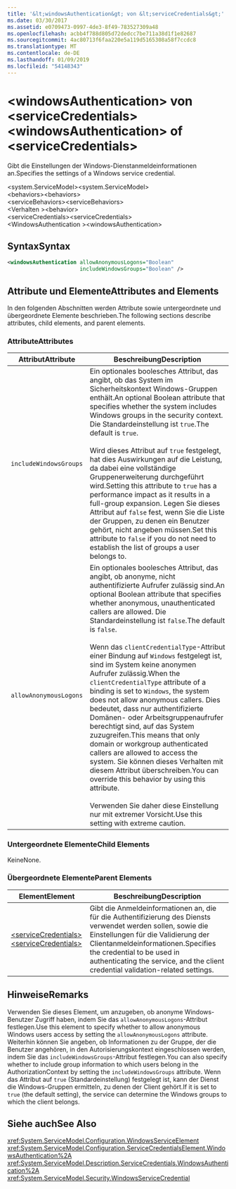 ```yaml
---
title: '&lt;windowsAuthentication&gt; von &lt;serviceCredentials&gt;'
ms.date: 03/30/2017
ms.assetid: e0709473-0997-4de3-8f49-783527309a48
ms.openlocfilehash: acbb4f788d805d72dedcc7be711a38d1f1e82687
ms.sourcegitcommit: 4ac80713f6faa220e5a119d5165308a58f7ccdc8
ms.translationtype: MT
ms.contentlocale: de-DE
ms.lasthandoff: 01/09/2019
ms.locfileid: "54148343"
---
```

# <a name="ltwindowsauthenticationgt-of-ltservicecredentialsgt"></a><span data-ttu-id="ef56f-102">&lt;windowsAuthentication&gt; von &lt;serviceCredentials&gt;</span><span class="sxs-lookup"><span data-stu-id="ef56f-102">&lt;windowsAuthentication&gt; of &lt;serviceCredentials&gt;</span></span>
<span data-ttu-id="ef56f-103">Gibt die Einstellungen der Windows-Dienstanmeldeinformationen an.</span><span class="sxs-lookup"><span data-stu-id="ef56f-103">Specifies the settings of a Windows service credential.</span></span>  
  
 <span data-ttu-id="ef56f-104">\<system.ServiceModel></span><span class="sxs-lookup"><span data-stu-id="ef56f-104">\<system.ServiceModel></span></span>  
<span data-ttu-id="ef56f-105">\<behaviors></span><span class="sxs-lookup"><span data-stu-id="ef56f-105">\<behaviors></span></span>  
<span data-ttu-id="ef56f-106">\<serviceBehaviors></span><span class="sxs-lookup"><span data-stu-id="ef56f-106">\<serviceBehaviors></span></span>  
<span data-ttu-id="ef56f-107">\<Verhalten ></span><span class="sxs-lookup"><span data-stu-id="ef56f-107">\<behavior></span></span>  
<span data-ttu-id="ef56f-108">\<serviceCredentials></span><span class="sxs-lookup"><span data-stu-id="ef56f-108">\<serviceCredentials></span></span>  
<span data-ttu-id="ef56f-109">\<WindowsAuthentication ></span><span class="sxs-lookup"><span data-stu-id="ef56f-109">\<windowsAuthentication></span></span>  
  
## <a name="syntax"></a><span data-ttu-id="ef56f-110">Syntax</span><span class="sxs-lookup"><span data-stu-id="ef56f-110">Syntax</span></span>  
  
```xml  
<windowsAuthentication allowAnonymousLogons="Boolean"
                       includeWindowsGroups="Boolean" />
```  
  
## <a name="attributes-and-elements"></a><span data-ttu-id="ef56f-111">Attribute und Elemente</span><span class="sxs-lookup"><span data-stu-id="ef56f-111">Attributes and Elements</span></span>  
 <span data-ttu-id="ef56f-112">In den folgenden Abschnitten werden Attribute sowie untergeordnete und übergeordnete Elemente beschrieben.</span><span class="sxs-lookup"><span data-stu-id="ef56f-112">The following sections describe attributes, child elements, and parent elements.</span></span>  
  
### <a name="attributes"></a><span data-ttu-id="ef56f-113">Attribute</span><span class="sxs-lookup"><span data-stu-id="ef56f-113">Attributes</span></span>  
  
|<span data-ttu-id="ef56f-114">Attribut</span><span class="sxs-lookup"><span data-stu-id="ef56f-114">Attribute</span></span>|<span data-ttu-id="ef56f-115">Beschreibung</span><span class="sxs-lookup"><span data-stu-id="ef56f-115">Description</span></span>|  
|---------------|-----------------|  
|`includeWindowsGroups`|<span data-ttu-id="ef56f-116">Ein optionales boolesches Attribut, das angibt, ob das System im Sicherheitskontext Windows-Gruppen enthält.</span><span class="sxs-lookup"><span data-stu-id="ef56f-116">An optional Boolean attribute that specifies whether the system includes Windows groups in the security context.</span></span> <span data-ttu-id="ef56f-117">Die Standardeinstellung ist `true`.</span><span class="sxs-lookup"><span data-stu-id="ef56f-117">The default is `true`.</span></span><br /><br /> <span data-ttu-id="ef56f-118">Wird dieses Attribut auf `true` festgelegt, hat dies Auswirkungen auf die Leistung, da dabei eine vollständige Gruppenerweiterung durchgeführt wird.</span><span class="sxs-lookup"><span data-stu-id="ef56f-118">Setting this attribute to `true` has a performance impact as it results in a full-group expansion.</span></span> <span data-ttu-id="ef56f-119">Legen Sie dieses Attribut auf `false` fest, wenn Sie die Liste der Gruppen, zu denen ein Benutzer gehört, nicht angeben müssen.</span><span class="sxs-lookup"><span data-stu-id="ef56f-119">Set this attribute to `false` if you do not need to establish the list of groups a user belongs to.</span></span>|  
|`allowAnonymousLogons`|<span data-ttu-id="ef56f-120">Ein optionales boolesches Attribut, das angibt, ob anonyme, nicht authentifizierte Aufrufer zulässig sind.</span><span class="sxs-lookup"><span data-stu-id="ef56f-120">An optional Boolean attribute that specifies whether anonymous, unauthenticated callers are allowed.</span></span> <span data-ttu-id="ef56f-121">Die Standardeinstellung ist `false`.</span><span class="sxs-lookup"><span data-stu-id="ef56f-121">The default is `false`.</span></span><br /><br /> <span data-ttu-id="ef56f-122">Wenn das `clientCredentialType`-Attribut einer Bindung auf `Windows` festgelegt ist, sind im System keine anonymen Aufrufer zulässig.</span><span class="sxs-lookup"><span data-stu-id="ef56f-122">When the `clientCredentialType` attribute of a binding is set to `Windows`, the system does not allow anonymous callers.</span></span> <span data-ttu-id="ef56f-123">Dies bedeutet, dass nur authentifizierte Domänen- oder Arbeitsgruppenaufrufer berechtigt sind, auf das System zuzugreifen.</span><span class="sxs-lookup"><span data-stu-id="ef56f-123">This means that only domain or workgroup authenticated callers are allowed to access the system.</span></span> <span data-ttu-id="ef56f-124">Sie können dieses Verhalten mit diesem Attribut überschreiben.</span><span class="sxs-lookup"><span data-stu-id="ef56f-124">You can override this behavior by using this attribute.</span></span><br /><br /> <span data-ttu-id="ef56f-125">Verwenden Sie daher diese Einstellung nur mit extremer Vorsicht.</span><span class="sxs-lookup"><span data-stu-id="ef56f-125">Use this setting with extreme caution.</span></span>|  
  
### <a name="child-elements"></a><span data-ttu-id="ef56f-126">Untergeordnete Elemente</span><span class="sxs-lookup"><span data-stu-id="ef56f-126">Child Elements</span></span>  
 <span data-ttu-id="ef56f-127">Keine</span><span class="sxs-lookup"><span data-stu-id="ef56f-127">None.</span></span>  
  
### <a name="parent-elements"></a><span data-ttu-id="ef56f-128">Übergeordnete Elemente</span><span class="sxs-lookup"><span data-stu-id="ef56f-128">Parent Elements</span></span>  
  
|<span data-ttu-id="ef56f-129">Element</span><span class="sxs-lookup"><span data-stu-id="ef56f-129">Element</span></span>|<span data-ttu-id="ef56f-130">Beschreibung</span><span class="sxs-lookup"><span data-stu-id="ef56f-130">Description</span></span>|  
|-------------|-----------------|  
|[<span data-ttu-id="ef56f-131">\<serviceCredentials></span><span class="sxs-lookup"><span data-stu-id="ef56f-131">\<serviceCredentials></span></span>](../../../../../docs/framework/configure-apps/file-schema/wcf/servicecredentials.md)|<span data-ttu-id="ef56f-132">Gibt die Anmeldeinformationen an, die für die Authentifizierung des Diensts verwendet werden sollen, sowie die Einstellungen für die Validierung der Clientanmeldeinformationen.</span><span class="sxs-lookup"><span data-stu-id="ef56f-132">Specifies the credential to be used in authenticating the service, and the client credential validation-related settings.</span></span>|  
  
## <a name="remarks"></a><span data-ttu-id="ef56f-133">Hinweise</span><span class="sxs-lookup"><span data-stu-id="ef56f-133">Remarks</span></span>  
 <span data-ttu-id="ef56f-134">Verwenden Sie dieses Element, um anzugeben, ob anonyme Windows-Benutzer Zugriff haben, indem Sie das `allowAnonymousLogons`-Attribut festlegen.</span><span class="sxs-lookup"><span data-stu-id="ef56f-134">Use this element to specify whether to allow anonymous Windows users access by setting the `allowAnonymousLogons` attribute.</span></span> <span data-ttu-id="ef56f-135">Weiterhin können Sie angeben, ob Informationen zu der Gruppe, der die Benutzer angehören, in den Autorisierungskontext eingeschlossen werden, indem Sie das `includeWindowsGroups`-Attribut festlegen.</span><span class="sxs-lookup"><span data-stu-id="ef56f-135">You can also specify whether to include group information to which users belong in the AuthorizationContext by setting the `includeWindowsGroups` attribute.</span></span> <span data-ttu-id="ef56f-136">Wenn das Attribut auf `true` (Standardeinstellung) festgelegt ist, kann der Dienst die Windows-Gruppen ermitteln, zu denen der Client gehört.</span><span class="sxs-lookup"><span data-stu-id="ef56f-136">If it is set to `true` (the default setting), the service can determine the Windows groups to which the client belongs.</span></span>  
  
## <a name="see-also"></a><span data-ttu-id="ef56f-137">Siehe auch</span><span class="sxs-lookup"><span data-stu-id="ef56f-137">See Also</span></span>  
 <xref:System.ServiceModel.Configuration.WindowsServiceElement>  
 <xref:System.ServiceModel.Configuration.ServiceCredentialsElement.WindowsAuthentication%2A>  
 <xref:System.ServiceModel.Description.ServiceCredentials.WindowsAuthentication%2A>  
 <xref:System.ServiceModel.Security.WindowsServiceCredential>
